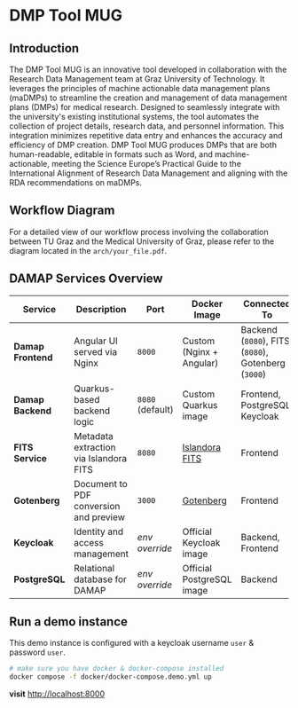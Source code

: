 # DMP Tool MUG

## Introduction

The DMP Tool MUG is an innovative tool developed in collaboration with the Research Data Management team at Graz University of Technology. It leverages the principles of machine actionable data management plans (maDMPs) to streamline the creation and management of data management plans (DMPs) for medical research. Designed to seamlessly integrate with the university's existing institutional systems, the tool automates the collection of project details, research data, and personnel information. This integration minimizes repetitive data entry and enhances the accuracy and efficiency of DMP creation. DMP Tool MUG produces DMPs that are both human-readable, editable in formats such as Word, and machine-actionable, meeting the Science Europe’s Practical Guide to the International Alignment of Research Data Management and aligning with the RDA recommendations on maDMPs.

## Workflow Diagram

For a detailed view of our workflow process involving the collaboration between TU Graz and the Medical University of Graz, please refer to the diagram located in the `arch/your_file.pdf`.

## DAMAP Services Overview

| **Service**       | **Description**                                                                 | **Port**        | **Docker Image**                             | **Connected To**                                               | **Notes**                                                                                  |
|-------------------|----------------------------------------------------------------------------------|------------------|-----------------------------------------------|----------------------------------------------------------------|---------------------------------------------------------------------------------------------|
| **Damap Frontend**| Angular UI served via Nginx                                                      | `8000`           | Custom (Nginx + Angular)                      | Backend (`8080`), FITS (`8080`), Gotenberg (`3000`)             | No HTTPS, static UI files                                                                  |
| **Damap Backend** | Quarkus-based backend logic                                                      | `8080` (default) | Custom Quarkus image                          | Frontend, PostgreSQL, Keycloak                                 | Supports env vars for config                                                               |
| **FITS Service**  | Metadata extraction via Islandora FITS                                           | `8080`           | [Islandora FITS](https://github.com/Islandora/islandora_fits) | Frontend                                                        | Third-party tool used for file metadata                                                    |
| **Gotenberg**     | Document to PDF conversion and preview                                           | `3000`           | [Gotenberg](https://gotenberg.dev/)           | Frontend                                                        | Enables document previews                                                                  |
| **Keycloak**      | Identity and access management                                                   | *env override*   | Official Keycloak image                       | Backend, Frontend                                               | Used for authentication                                                                    |
| **PostgreSQL**    | Relational database for DAMAP                                                    | *env override*   | Official PostgreSQL image                     | Backend                                                         | Stores persistent data                                                                     |


## Run a demo instance
This demo instance is configured with a keycloak username `user` & password `user`.

```bash
# make sure you have docker & docker-compose installed
docker compose -f docker/docker-compose.demo.yml up
```

**visit** [http://localhost:8000](http://localhost:8000)   


